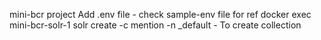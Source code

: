 mini-bcr project
Add .env file - check sample-env file for ref
docker exec mini-bcr-solr-1 solr create -c mention -n _default - To create collection
